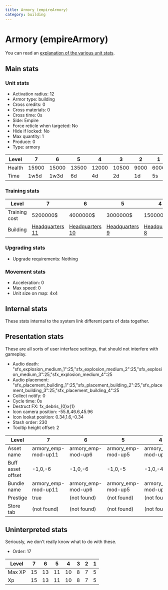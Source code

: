 ```yaml
---
title: Armory (empireArmory)
category: building
---
```


# Armory (empireArmory)

You can read an [explanation  of the various unit stats](unitexplained.md).

## Main stats

### Unit stats

  * Activation radius: 12
  * Armor type: building
  * Cross credits: 0
  * Cross materials: 0
  * Cross time: 0s
  * Side: Empire
  * Force reticle when targeted: No
  * Hide if locked: No
  * Max quantity: 1
  * Produce: 0
  * Type: armory

|Level |7    |6    |5    |4    |3    |2   |1   |
|------|-----|-----|-----|-----|-----|----|----|
|Health|15900|15000|13500|12000|10500|9000|6000|
|Time  |1w5d |1w3d |6d   |4d   |2d   |1d  |5s  |


### Training stats

|Level        |7                               |6                               |5                              |4                              |3                              |2                              |1                              |
|-------------|--------------------------------|--------------------------------|-------------------------------|-------------------------------|-------------------------------|-------------------------------|-------------------------------|
|Training cost|5200000$                        |4000000$                        |3000000$                       |1500000$                       |700000$                        |550000$                        |10000$                         |
|Building     |[Headquarters 11](empireHQ.html)|[Headquarters 10](empireHQ.html)|[Headquarters 9](empireHQ.html)|[Headquarters 8](empireHQ.html)|[Headquarters 7](empireHQ.html)|[Headquarters 6](empireHQ.html)|[Headquarters 6](empireHQ.html)|


### Upgrading stats

  * Upgrade requirements: Nothing

### Movement stats

  * Acceleration: 0
  * Max speed: 0
  * Unit size on map: 4x4

## Internal stats

These stats internal to the system link different parts of data together.


## Presentation stats

These are all sorts of user interface settings, that should not interfere with gameplay.

  * Audio death: "sfx_explosion_medium_1":25,"sfx_explosion_medium_2":25,"sfx_explosion_medium_3":25,"sfx_explosion_medium_4":25
  * Audio placement: "sfx_placement_building_1":25,"sfx_placement_building_2":25,"sfx_placement_building_3":25,"sfx_placement_building_4":25
  * Collect notify: 0
  * Cycle time: 0s
  * Destruct FX: fx_debris_{0}x{1}
  * Icon camera position: -55.8,46.6,45.96
  * Icon lookat position: 0.34,1.6,-0.34
  * Stash order: 230
  * Tooltip height offset: 2

|Level            |7                  |6                 |5                 |4                 |3                 |2                 |1                 |
|-----------------|-------------------|------------------|------------------|------------------|------------------|------------------|------------------|
|Asset name       |armory_emp-mod-up11|armory_emp-mod-up6|armory_emp-mod-up5|armory_emp-mod-up4|armory_emp-mod-up3|armory_emp-mod-up2|armory_emp-mod-up1|
|Buff asset offset|-1,0,-6            |-1,0,-6           |-1,0,-5           |-1,0,-4           |-1,0,-3           |-1,0,-2           |-1,0,-1           |
|Bundle name      |armory_emp-mod-up11|armory_emp-mod-up6|armory_emp-mod-up5|armory_emp-mod-up4|armory_emp-mod-up3|armory_emp-mod-up2|armory_emp-mod-up1|
|Prestige         |true               |(not found)       |(not found)       |(not found)       |(not found)       |(not found)       |(not found)       |
|Store tab        |(not found)        |(not found)       |(not found)       |(not found)       |(not found)       |(not found)       |army              |


## Uninterpreted stats

Seriously, we don't really know what to do with these.

  * Order: 17

|Level |7 |6 |5 |4 |3|2|1|
|------|--|--|--|--|-|-|-|
|Max XP|15|13|11|10|8|7|5|
|Xp    |15|13|11|10|8|7|5|


